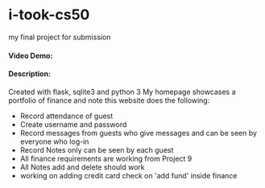 # i-took-cs50
my final project for submission
#### Video Demo:  <URL HERE>
#### Description:
Created with flask, sqlite3 and python 3
My homepage showcases a portfolio of finance and note
this website does the following:
- Record attendance of guest
- Create username and password
- Record messages from guests who give messages and can be seen by everyone who log-in
- Record Notes only can be seen by each guest
- All finance requirements are working from Project 9
- All Notes add and delete should work
- working on adding credit card check on 'add fund' inside finance
